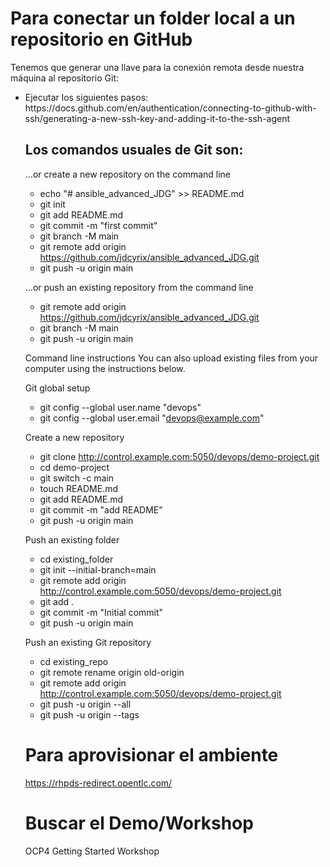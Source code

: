# Para conectar un folder local a un repositorio en GitHub
Tenemos que generar una llave para la conexión remota desde nuestra máquina al repositorio Git:
<ul>
<li>
Ejecutar los siguientes pasos: https://docs.github.com/en/authentication/connecting-to-github-with-ssh/generating-a-new-ssh-key-and-adding-it-to-the-ssh-agent
</li>

## Los comandos usuales de Git son:
…or create a new repository on the command line
- echo "# ansible_advanced_JDG" >> README.md
- git init
- git add README.md
- git commit -m "first commit"
- git branch -M main
- git remote add origin https://github.com/jdcyrix/ansible_advanced_JDG.git
- git push -u origin main

…or push an existing repository from the command line
- git remote add origin https://github.com/jdcyrix/ansible_advanced_JDG.git
- git branch -M main
- git push -u origin main

Command line instructions
You can also upload existing files from your computer using the instructions below.

Git global setup
- git config --global user.name "devops"
- git config --global user.email "devops@example.com"

Create a new repository
- git clone http://control.example.com:5050/devops/demo-project.git
- cd demo-project
- git switch -c main
- touch README.md
- git add README.md
- git commit -m "add README"
- git push -u origin main

Push an existing folder
- cd existing_folder
- git init --initial-branch=main
- git remote add origin http://control.example.com:5050/devops/demo-project.git
- git add .
- git commit -m "Initial commit"
- git push -u origin main

Push an existing Git repository
- cd existing_repo
- git remote rename origin old-origin
- git remote add origin http://control.example.com:5050/devops/demo-project.git
- git push -u origin --all
- git push -u origin --tags




# Para aprovisionar el ambiente
https://rhpds-redirect.opentlc.com/

# Buscar el Demo/Workshop
OCP4 Getting Started Workshop

